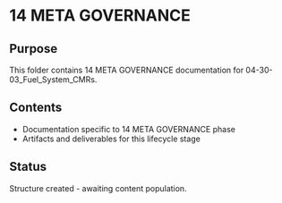 # 14 META GOVERNANCE

## Purpose
This folder contains 14 META GOVERNANCE documentation for 04-30-03_Fuel_System_CMRs.

## Contents
- Documentation specific to 14 META GOVERNANCE phase
- Artifacts and deliverables for this lifecycle stage

## Status
Structure created - awaiting content population.
